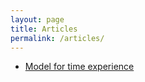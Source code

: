 ```yaml
---
layout: page
title: Articles
permalink: /articles/
---
```



* [Model for time experience](https://qualiacomputing.com/2018/11/28/the-pseudo-time-arrow-explaining-phenomenal-time-with-implicit-causal-structures-in-networks-of-local-binding/)
